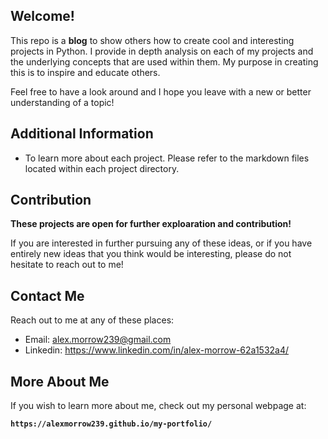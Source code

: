 ## Welcome!
This repo is a **blog** to show others how to create cool and interesting projects in Python. I provide in depth analysis on each of my projects and the underlying concepts that are used within them. My purpose in creating this is to inspire and educate others.

Feel free to have a look around and I hope you leave with a new or better understanding of a topic!

## Additional Information

- To learn more about each project. Please refer to the markdown files located within each project directory.

## Contribution

**These projects are open for further exploaration and contribution!**

If you are interested in further pursuing any of these ideas, or if you have entirely new ideas that you think would be interesting, please do not hesitate to reach out to me!

## Contact Me

Reach out to me at any of these places:

- Email: alex.morrow239@gmail.com
- Linkedin: https://www.linkedin.com/in/alex-morrow-62a1532a4/

## More About Me

If you wish to learn more about me, check out my personal webpage at:

**```https://alexmorrow239.github.io/my-portfolio/```**
